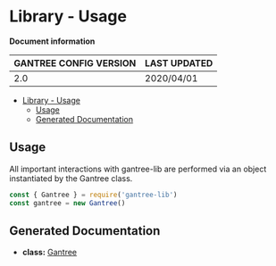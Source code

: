 # Library - Usage

**Document information**

| GANTREE CONFIG VERSION | LAST UPDATED |
| ---------------------- | ------------ |
| 2.0                    | 2020/04/01   |

- [Library - Usage](#library---usage)
  - [Usage](#usage)
  - [Generated Documentation](#generated-documentation)

## Usage

All important interactions with gantree-lib are performed via an object instantiated by the Gantree class.

```js
const { Gantree } = require('gantree-lib')
const gantree = new Gantree()
```

## Generated Documentation

- **class:** [Gantree](../_generated/gantree.md)
